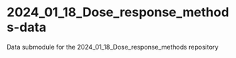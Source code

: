 # 2024_01_18_Dose_response_methods-data
Data submodule for the 2024_01_18_Dose_response_methods repository
